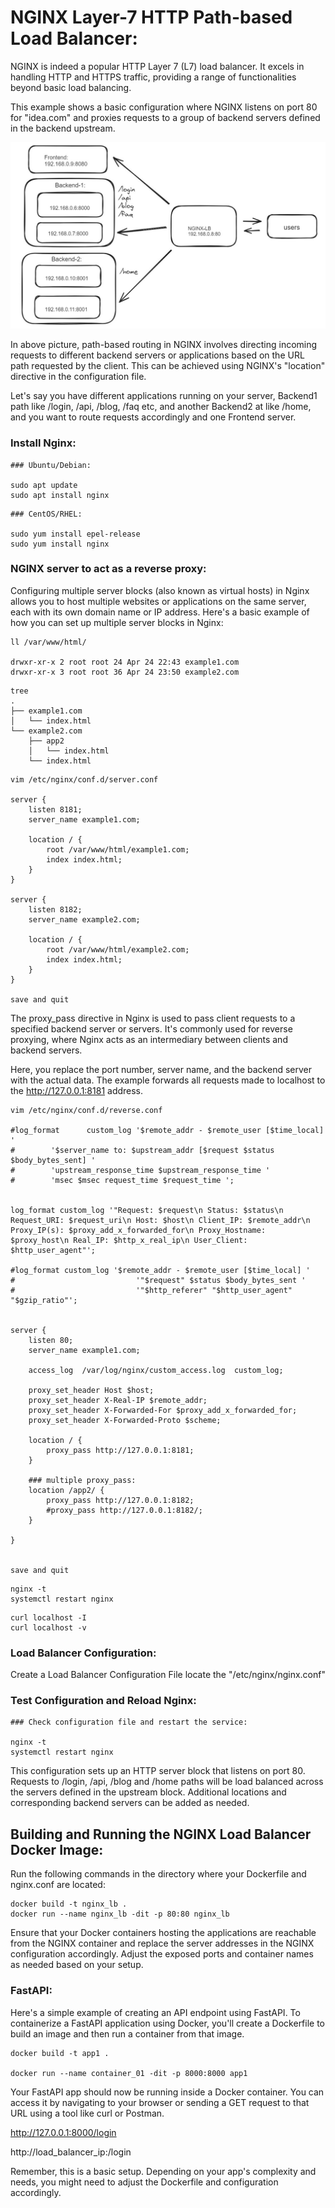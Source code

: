# NGINX Layer-7 HTTP Path-based Load Balancer:
NGINX is indeed a popular HTTP Layer 7 (L7) load balancer. It excels in handling HTTP and HTTPS traffic, providing a range of functionalities beyond basic load balancing.

This example shows a basic configuration where NGINX listens on port 80 for "idea.com" and proxies requests to a group of backend servers defined in the backend upstream.


![Screenshot](./assets/http-l7-path-based.jpg)


In above picture, path-based routing in NGINX involves directing incoming requests to different backend servers or applications based on the URL path requested by the client. This can be achieved using NGINX's "location" directive in the configuration file. 

Let's say you have different applications running on your server, Backend1 path like /login, /api, /blog, /faq etc, and another Backend2 at like /home, and you want to route requests accordingly and one Frontend server. 

### Install Nginx:

```
### Ubuntu/Debian:

sudo apt update
sudo apt install nginx
```


```
### CentOS/RHEL:

sudo yum install epel-release
sudo yum install nginx
```

### NGINX server to act as a reverse proxy:

Configuring multiple server blocks (also known as virtual hosts) in Nginx allows you to host multiple websites or applications on the same server, each with its own domain name or IP address. Here's a basic example of how you can set up multiple server blocks in Nginx:


```
ll /var/www/html/

drwxr-xr-x 2 root root 24 Apr 24 22:43 example1.com
drwxr-xr-x 3 root root 36 Apr 24 23:50 example2.com
```


```
tree
.
├── example1.com
│   └── index.html
└── example2.com
    ├── app2
    │   └── index.html
    └── index.html
```


```
vim /etc/nginx/conf.d/server.conf

server {
    listen 8181;
    server_name example1.com;

    location / {
        root /var/www/html/example1.com;
        index index.html;
    }
}

server {
    listen 8182;
    server_name example2.com;

    location / {
        root /var/www/html/example2.com;
        index index.html;
    }
}

save and quit
```


The proxy_pass directive in Nginx is used to pass client requests to a specified backend server or servers. It's commonly used for reverse proxying, where Nginx acts as an intermediary between clients and backend servers. 

Here, you replace the port number, server name, and the backend server with the actual data. The example forwards all requests made to localhost to the http://127.0.0.1:8181 address.

```
vim /etc/nginx/conf.d/reverse.conf

#log_format      custom_log '$remote_addr - $remote_user [$time_local] '
#        '$server_name to: $upstream_addr [$request $status $body_bytes_sent] '
#        'upstream_response_time $upstream_response_time '
#        'msec $msec request_time $request_time ';


log_format custom_log '"Request: $request\n Status: $status\n Request_URI: $request_uri\n Host: $host\n Client_IP: $remote_addr\n Proxy_IP(s): $proxy_add_x_forwarded_for\n Proxy_Hostname: $proxy_host\n Real_IP: $http_x_real_ip\n User_Client: $http_user_agent"';

#log_format custom_log '$remote_addr - $remote_user [$time_local] '
#                           '"$request" $status $body_bytes_sent '
#                           '"$http_referer" "$http_user_agent" "$gzip_ratio"';


server {
    listen 80;
    server_name example1.com;

    access_log  /var/log/nginx/custom_access.log  custom_log;

    proxy_set_header Host $host;
    proxy_set_header X-Real-IP $remote_addr;
    proxy_set_header X-Forwarded-For $proxy_add_x_forwarded_for;
    proxy_set_header X-Forwarded-Proto $scheme;

    location / {
        proxy_pass http://127.0.0.1:8181;
    }

    ### multiple proxy_pass:
    location /app2/ {
        proxy_pass http://127.0.0.1:8182;
        #proxy_pass http://127.0.0.1:8182/;
    }

}

    
save and quit
```


```
nginx -t
systemctl restart nginx
```


```
curl localhost -I
curl localhost -v
```


### Load Balancer Configuration:
Create a Load Balancer Configuration File locate the "/etc/nginx/nginx.conf"


### Test Configuration and Reload Nginx:
```
### Check configuration file and restart the service:

nginx -t
systemctl restart nginx

```

This configuration sets up an HTTP server block that listens on port 80. Requests to /login, /api, /blog and /home paths will be load balanced across the servers defined in the upstream block. Additional locations and corresponding backend servers can be added as needed.


## Building and Running the NGINX Load Balancer Docker Image:
Run the following commands in the directory where your Dockerfile and nginx.conf are located:

```
docker build -t nginx_lb .
docker run --name nginx_lb -dit -p 80:80 nginx_lb
```

Ensure that your Docker containers hosting the applications are reachable from the NGINX container and replace the server addresses in the NGINX configuration accordingly. Adjust the exposed ports and container names as needed based on your setup.

### FastAPI: 
Here's a simple example of creating an API endpoint using FastAPI. To containerize a FastAPI application using Docker, you'll create a Dockerfile to build an image and then run a container from that image.

```
docker build -t app1 .

docker run --name container_01 -dit -p 8000:8000 app1
```

Your FastAPI app should now be running inside a Docker container. You can access it by navigating to your browser or sending a GET request to that URL using a tool like curl or Postman.

http://127.0.0.1:8000/login

http://load_balancer_ip:/login


Remember, this is a basic setup. Depending on your app's complexity and needs, you might need to adjust the Dockerfile and configuration accordingly.

